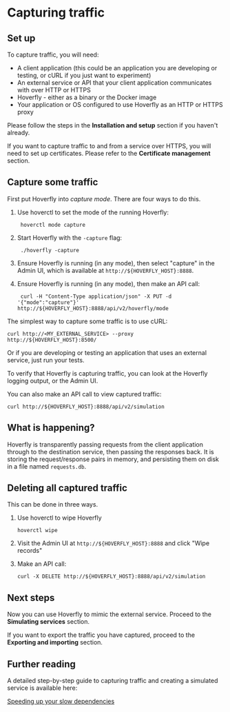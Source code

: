 # Capturing traffic

## Set up

To capture traffic, you will need:

* A client application (this could be an application you are developing or testing, or cURL if you just want to experiment)
* An external service or API that your client application communicates with over HTTP or HTTPS
* Hoverfly - either as a binary or the Docker image
* Your application or OS configured to use Hoverfly as an HTTP or HTTPS proxy

Please follow the steps in the **Installation and setup** section if you haven't already.

If you want to capture traffic to and from a service over HTTPS, you will need to set up certificates. Please refer to the **Certificate management** section.

## Capture some traffic

First put Hoverfly into *capture mode*. There are four ways to do this.

1. Use hoverctl to set the mode of the running Hoverfly:

        hoverctl mode capture

2. Start Hoverfly with the `-capture` flag:

        ./hoverfly -capture

3. Ensure Hoverfly is running (in any mode), then select "capture" in the Admin UI, which is available at `http://${HOVERFLY_HOST}:8888`.

4. Ensure Hoverfly is running (in any mode), then make an API call:

        curl -H "Content-Type application/json" -X PUT -d '{"mode":"capture"}' http://${HOVERFLY_HOST}:8888/api/v2/hoverfly/mode

The simplest way to capture some traffic is to use cURL:

    curl http://<MY_EXTERNAL_SERVICE> --proxy http://${HOVERFLY_HOST}:8500/
    
Or if you are developing or testing an application that uses an external service, just run your tests.

To verify that Hoverfly is capturing traffic, you can look at the Hoverfly logging output, or the Admin UI.

You can also make an API call to view captured traffic:

    curl http://${HOVERFLY_HOST}:8888/api/v2/simulation

## What is happening?

Hoverfly is transparently passing requests from the client application through to the destination service, then passing the responses back. It is storing the request/response pairs in memory, and persisting them on disk in a file named `requests.db`. 

## Deleting all captured traffic

This can be done in three ways.

1. Use hoverctl to wipe Hoverfly

       hoverctl wipe
       
2. Visit the Admin UI at `http://${HOVERFLY_HOST}:8888` and click "Wipe records"

3. Make an API call:

       curl -X DELETE http://${HOVERFLY_HOST}:8888/api/v2/simulation

## Next steps

Now you can use Hoverfly to mimic the external service. Proceed to the **Simulating services** section.

If you want to export the traffic you have captured, proceed to the **Exporting and importing** section.

## Further reading

A detailed step-by-step guide to capturing traffic and creating a simulated service is available here:

[Speeding up your slow dependencies](https://specto.io/blog/speeding-up-your-slow-dependencies.html)
